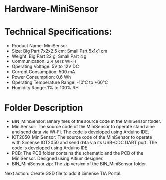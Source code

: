 # Hardware-MiniSensor

# Technical Specifications:
- Product Name: MiniSensor
- Size: Big Part 7x2x2.5 cm; Small Part 5x1x1 cm
- Weight: Big Part 22 g; Small Part 4 g
- Communication: 2.4 GHz Wi-Fi
- Operating Voltage: 5V to 12V DC
- Current Consumption: 500 mA
- Power Consumption: 0.6 Wh
- Operating Temperature Range: -10°C to +60°C
- Humidity Range: 1% to 100% RH

# Folder Description
- BIN_MiniSensor: Binary files of the source code in the MiniSensor folder.
- MiniSensor: The source code of the MiniSensor to operate stand alne and send data via Wi-Fi. The code is developed using Arduino IDE.
- IOT2050_MiniSensor: The source code of the MiniSensor to operate with Simense IOT2050 and send data via its USB-CDC UART port. The code is developed using Arduino IDE.
- PCB: The PCB folder contains the schematic and the PCB of the MiniSensor. Designed using Altium designer.
- BIN_MiniSensor.zip: The zip version of the BIN_MiniSensor folder.

Next action: Create GSD file to add it Simense TIA Portal.
